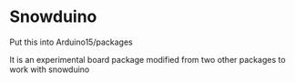 # Snowduino

Put this into Arduino15/packages

It is an experimental board package modified from two other packages to work with snowduino
